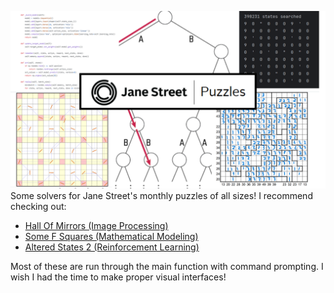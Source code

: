 ![Jane Street Puzzles](https://github.com/TheRickyZhang/JaneStreetPuzzles/blob/main/Images/JaneStreetPuzzles.png?raw=true)
Some solvers for Jane Street's monthly puzzles of all sizes! I recommend checking out:

- [Hall Of Mirrors (Image Processing)](https://github.com/TheRickyZhang/JaneStreetPuzzles/tree/main/hallofmirrors)  
- [Some F Squares (Mathematical Modeling)](https://github.com/TheRickyZhang/JaneStreetPuzzles/tree/main/SomeFSquares)  
- [Altered States 2 (Reinforcement Learning)](https://github.com/TheRickyZhang/JaneStreetPuzzles/tree/main/AlteredStates2)

Most of these are run through the main function with command prompting. I wish I had the time to make proper visual interfaces!
